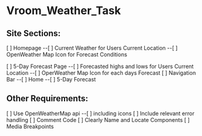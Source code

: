 # Vroom_Weather_Task

## Site Sections:

[ ] Homepage
--[ ] Current Weather for Users Current Location
--[ ] OpenWeather Map Icon for Forecast Conditions

[ ] 5-Day Forecast Page
--[ ] Forecasted highs and lows for Users Current Location
--[ ] OperWeather Map Icon for each days Forecast
[ ] Navigation Bar
--[ ] Home
--[ ] 5-Day Forecast

## Other Requirements:

[ ] Use OpenWeatherMap api
--[ ] including icons
[ ] Include relevant error handling
[ ] Comment Code
[ ] Clearly Name and Locate Components
[ ] Media Breakpoints
